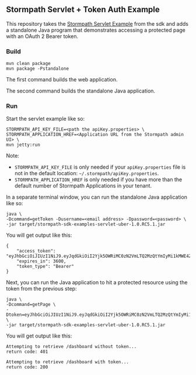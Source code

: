 ## Stormpath Servlet + Token Auth Example

This repository takes the [Stormpath Servlet Example](https://github.com/stormpath/stormpath-sdk-java/tree/master/examples/servlet) 
from the sdk and adds a standalone Java program that demonstrates accessing a protected page with an OAuth 2 Bearer token.

### Build

```
mvn clean package
mvn package -Pstandalone
```

The first command builds the web application.

The second command builds the standalone Java application.

### Run

Start the servlet example like so:

```
STORMPATH_API_KEY_FILE=<path the apiKey.properties> \
STORMPATH_APPLICATION_HREF=<Application URL from the Stormpath admin UI> \
mvn jetty:run
```

Note: 

* `STORMPATH_API_KEY_FILE` is only needed if your `apiKey.properties` file is not in the default location:
`~/.stormpath/apiKey.properties`.
* `STORMPATH_APPLICATION_HREF` is only needed if you have more than the default number of Stormpath Applications in your tenant.

In a separate terminal window, you can run the standalone Java application like so:

```
java \
-Dcommand=getToken -Dusername=<email address> -Dpassword=<password> \
-jar target/stormpath-sdk-examples-servlet-uber-1.0.RC5.1.jar
```

You will get output like this:

```
{
    "access_token": "eyJhbGciOiJIUzI1NiJ9.eyJqdGkiOiI2Yjk5OWRiMC0zN2VmLTQ2MzQtYmIyMi1kMWE4ZTE1MWI1ZTAiLCJpYXQiOjE0NDcyNzY4MDIsInN1YiI6Imh0dHBzOi8vYXBpLnN0b3JtcGF0aC5jb20vdjEvYWNjb3VudHMvdFFlVFg1V0k3blNXaHdPazZ3bmZCIiwiZXhwIjoxNDQ3MjgwNDAyfQ.vBlWuzhyMTYl5eeihmHH7LxgIkGwzWPB7VW4yR7iOz8",
    "expires_in": 3600,
    "token_type": "Bearer"
}
```

Next, you can run the Java application to hit a protected resource using the token from the previous step:

```
java \
-Dcommand=getPage \
-Dtoken=eyJhbGciOiJIUzI1NiJ9.eyJqdGkiOiI2Yjk5OWRiMC0zN2VmLTQ2MzQtYmIyMi1kMWE4ZTE1MWI1ZTAiLCJpYXQiOjE0NDcyNzY4MDIsInN1YiI6Imh0dHBzOi8vYXBpLnN0b3JtcGF0aC5jb20vdjEvYWNjb3VudHMvdFFlVFg1V0k3blNXaHdPazZ3bmZCIiwiZXhwIjoxNDQ3MjgwNDAyfQ.vBlWuzhyMTYl5eeihmHH7LxgIkGwzWPB7VW4yR7iOz8 \
-jar target/stormpath-sdk-examples-servlet-uber-1.0.RC5.1.jar
```

You will get output like this:

```
Attempting to retrieve /dashboard without token...
return code: 401

Attempting to retrieve /dashboard with token...
return code: 200
```